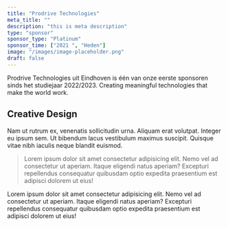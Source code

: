 ```yaml
---
title: "Prodrive Technologies"
meta_title: ""
description: "this is meta description"
type: "sponsor"
sponsor_type: "Platinum"
sponsor_time: ["2021 ", "Heden"]
image: "/images/image-placeholder.png"
draft: false
---
```


Prodrive Technologies uit Eindhoven is één van onze eerste sponsoren sinds het studiejaar 2022/2023.
Creating meaningful technologies that make the world work.

## Creative Design

Nam ut rutrum ex, venenatis sollicitudin urna. Aliquam erat volutpat. Integer eu ipsum sem. Ut bibendum lacus vestibulum maximus suscipit. Quisque vitae nibh iaculis neque blandit euismod.

> Lorem ipsum dolor sit amet consectetur adipisicing elit. Nemo vel ad consectetur ut aperiam. Itaque eligendi natus aperiam? Excepturi repellendus consequatur quibusdam optio expedita praesentium est adipisci dolorem ut eius!

Lorem ipsum dolor sit amet consectetur adipisicing elit. Nemo vel ad consectetur ut aperiam. Itaque eligendi natus aperiam? Excepturi repellendus consequatur quibusdam optio expedita praesentium est adipisci dolorem ut eius!
